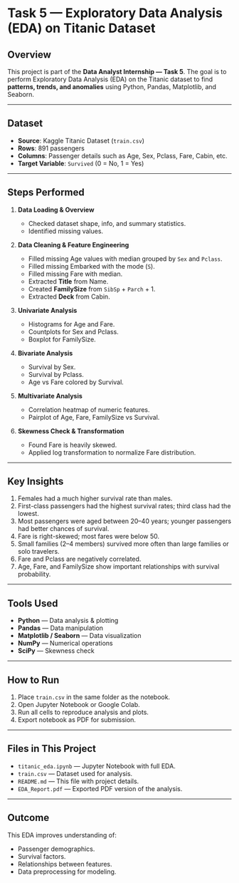 # Task 5 — Exploratory Data Analysis (EDA) on Titanic Dataset

## Overview
This project is part of the **Data Analyst Internship — Task 5**.
The goal is to perform Exploratory Data Analysis (EDA) on the Titanic dataset to find **patterns, trends, and anomalies** using Python, Pandas, Matplotlib, and Seaborn.

---

## Dataset
- **Source**: Kaggle Titanic Dataset (`train.csv`)
- **Rows**: 891 passengers
- **Columns**: Passenger details such as Age, Sex, Pclass, Fare, Cabin, etc.
- **Target Variable**: `Survived` (0 = No, 1 = Yes)

---

## Steps Performed
1. **Data Loading & Overview**
   - Checked dataset shape, info, and summary statistics.
   - Identified missing values.

2. **Data Cleaning & Feature Engineering**
   - Filled missing Age values with median grouped by `Sex` and `Pclass`.
   - Filled missing Embarked with the mode (`S`).
   - Filled missing Fare with median.
   - Extracted **Title** from Name.
   - Created **FamilySize** from `SibSp` + `Parch` + 1.
   - Extracted **Deck** from Cabin.

3. **Univariate Analysis**
   - Histograms for Age and Fare.
   - Countplots for Sex and Pclass.
   - Boxplot for FamilySize.

4. **Bivariate Analysis**
   - Survival by Sex.
   - Survival by Pclass.
   - Age vs Fare colored by Survival.

5. **Multivariate Analysis**
   - Correlation heatmap of numeric features.
   - Pairplot of Age, Fare, FamilySize vs Survival.

6. **Skewness Check & Transformation**
   - Found Fare is heavily skewed.
   - Applied log transformation to normalize Fare distribution.

---

## Key Insights
1. Females had a much higher survival rate than males.
2. First-class passengers had the highest survival rates; third class had the lowest.
3. Most passengers were aged between 20–40 years; younger passengers had better chances of survival.
4. Fare is right-skewed; most fares were below 50.
5. Small families (2–4 members) survived more often than large families or solo travelers.
6. Fare and Pclass are negatively correlated.
7. Age, Fare, and FamilySize show important relationships with survival probability.

---

## Tools Used
- **Python** — Data analysis & plotting
- **Pandas** — Data manipulation
- **Matplotlib / Seaborn** — Data visualization
- **NumPy** — Numerical operations
- **SciPy** — Skewness check

---

## How to Run
1. Place `train.csv` in the same folder as the notebook.
2. Open Jupyter Notebook or Google Colab.
3. Run all cells to reproduce analysis and plots.
4. Export notebook as PDF for submission.

---

## Files in This Project
- `titanic_eda.ipynb` — Jupyter Notebook with full EDA.
- `train.csv` — Dataset used for analysis.
- `README.md` — This file with project details.
- `EDA_Report.pdf` — Exported PDF version of the analysis.

---

## Outcome
This EDA improves understanding of:
- Passenger demographics.
- Survival factors.
- Relationships between features.
- Data preprocessing for modeling.
